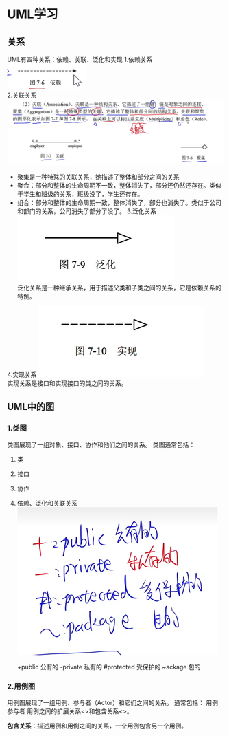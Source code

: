 # UML学习
## 关系
UML有四种关系：依赖、关联、泛化和实现
1.依赖关系
![图 0](images/ee594aec61dddd96bf0efa601255362dd6b4c004348da5f63d2abe38c38d28b1.png)  
2.关联关系
![图 1](images/2629ed0d6e0e096c6c3dceef3f9acc1a855d7c8048ce1eed1e60620456785e2b.png)  
* 聚集是一种特殊的关联关系，她描述了整体和部分之间的关系    
* 聚合：部分和整体的生命周期不一致，整体消失了，部分还仍然还存在。类似于学生和班级的关系，班级没了，学生还存在。
* 组合：部分和整体的生命周期一致，整体消失了，部分也消失了。类似于公司和部门的关系，公司消失了部分了没了。
3.泛化关系
![图 2](images/d63aeffd7c1674dfadd9c55a6c9c5004fd76ddc17bd276abb54f452ea7c522d3.png)  
    泛化关系是一种继承关系，用于描述父类和子类之间的关系，它是依赖关系的特例。

4.实现关系
![图 3](images/65d998420e54040b65d084e5f44e564776be33deca37a76c7fae50a88d88fbea.png)    
    实现关系是接口和实现接口的类之间的关系。

## UML中的图
### 1.类图
类图展现了一组对象、接口、协作和他们之间的关系。
类图通常包括：
1. 类
2. 接口
3. 协作
4. 依赖、泛化和关联关系
![图 4](images/480a233ac498adca2413d63e61ceaa0f4057578b49bbbff7fc859e4c4791f949.png) 

    +public 公有的
    -private 私有的
    #protected 受保护的
    ~ackage 包的



### 2.用例图
用例图展现了一组用例、参与者（Actor）和它们之间的关系。
通常包括：
用例
参与者
用例之间的扩展关系<<extend>>和包含关系<<include>>。
    
**包含关系**：描述用例和用例之间的关系，一个用例包含另一个用例。